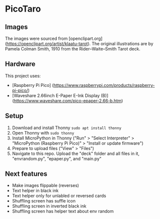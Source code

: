 # PicoTaro

## Images
The images were sourced from [openclipart.org] (https://openclipart.org/artist/klaatu-tarot). The original illustrations are by Pamela Colman Smith, 1910 from the Rider–Waite–Smith Tarot deck. 

## Hardware
This project uses: 
 - [Raspberry Pi Pico] (https://www.raspberrypi.com/products/raspberry-pi-pico/)
 - [Waveshare 2.66inch E-Paper E-Ink Display (B)] (https://www.waveshare.com/pico-epaper-2.66-b.htm)

## Setup
1) Download and install Thonny `sudo apt install thonny`
2) Open Thonny with `sudo thonny`
3) Install MicroPython in Thonny ("Run" > "Select Interpreter" > "MicroPython (Raspberry Pi Pico)" > "Install or update firmware")
4) Prepare to upload files ("View" > "Files")
5) Navigate to this repo. Upload the "deck" folder and all files in it, "envrandom.py", "epaper.py", and "main.py"


## Next features
 - Make images flippable (reverses)
 - Text helper in black ink
 - Text helper only for unlabled or reversed cards
 - Shuffling screen has suffle icon
 - Shuffling screen in inverted black ink
 - Shuffling screen has helper text about env random
 
